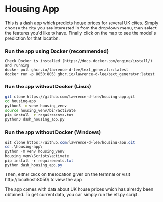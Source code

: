 # Housing App

This is a dash app which predicts house prices for several UK cities. Simply choose the city you are interested in from the dropdown menu, then select
the features you'd like to have. Finally, click on the map to see the model's prediction for that location.

### Run the app using Docker (recommended)
```
Check Docker is installed (https://docs.docker.com/engine/install/) and running
docker pull ghcr.io/lawrence-d-lee/text_generator:latest
docker run -p 8050:8050 ghcr.io/lawrence-d-lee/text_generator:latest
```
### Run the app without Docker (Linux)
```bash
git clone https://github.com/lawrence-d-lee/housing-app.git
cd housing-app
python3 -m venv housing_venv
source housing_venv/bin/activate
pip install -r requirements.txt
python3 dash_housing_app.py
```
### Run the app without Docker (Windows)
```powershell
git clone https://github.com/lawrence-d-lee/housing-app.git
cd .\housing-app\
python -m venv housing_venv
housing_venv\Scripts\activate
pip install -r requirements.txt
python dash_housing_app.py
```
Then, either click on the location given on the terminal or visit http://localhost:8050/ to view the app.

The app comes with data about UK house prices which has already been obtained. To get current data, you can simply run the etl.py script.
